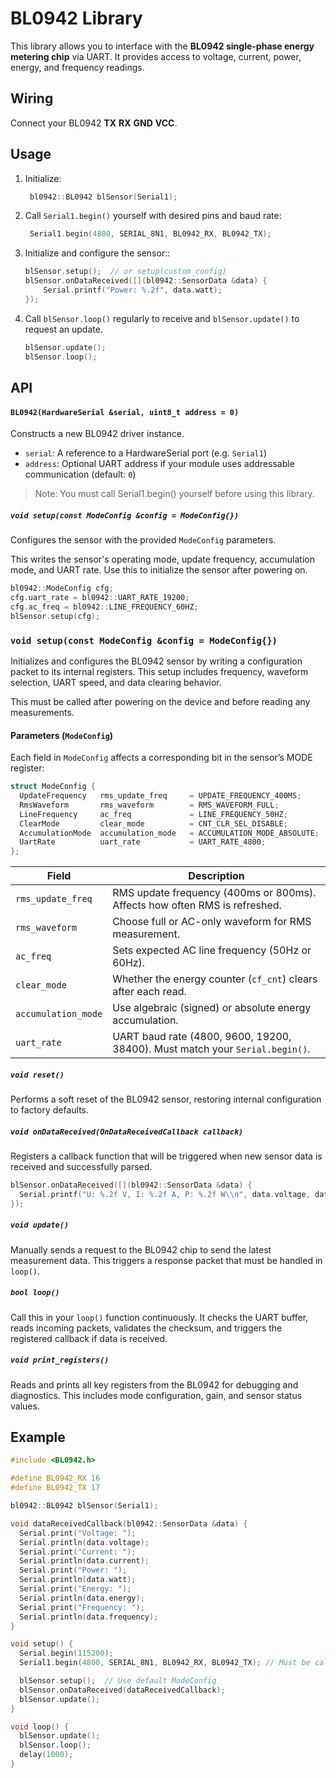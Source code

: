 # BL0942 Library

This library allows you to interface with the **BL0942 single-phase energy metering chip** via UART. It provides access to voltage, current, power, energy, and frequency readings.

## Wiring

Connect your BL0942 **TX** **RX** **GND** **VCC**.

## Usage

1. Initialize:
   ```cpp
    bl0942::BL0942 blSensor(Serial1);
    ```
2. Call `Serial1.begin()` yourself with desired pins and baud rate:
   ```cpp
    Serial1.begin(4800, SERIAL_8N1, BL0942_RX, BL0942_TX);
    ```
3. Initialize and configure the sensor::
    ```cpp
    blSensor.setup();  // or setup(custom_config)
    blSensor.onDataReceived([](bl0942::SensorData &data) {
        Serial.printf("Power: %.2f", data.watt);
    });
    ```
4. Call `blSensor.loop()` regularly to receive and `blSensor.update()` to request an update.
   ```cpp
   blSensor.update();
   blSensor.loop();
   ```

## API 

#### `BL0942(HardwareSerial &serial, uint8_t address = 0)`
Constructs a new BL0942 driver instance.
- `serial`: A reference to a HardwareSerial port (e.g. `Serial1`)
- `address`: Optional UART address if your module uses addressable communication (default: `0`)

> Note: You must call Serial1.begin() yourself before using this library.

##### `void setup(const ModeConfig &config = ModeConfig{})`
Configures the sensor with the provided `ModeConfig` parameters.

This writes the sensor's operating mode, update frequency, accumulation mode, and UART rate. Use this to initialize the sensor after powering on.
```cpp
bl0942::ModeConfig cfg;
cfg.uart_rate = bl0942::UART_RATE_19200;
cfg.ac_freq = bl0942::LINE_FREQUENCY_60HZ;
blSensor.setup(cfg);
```

###  `void setup(const ModeConfig &config = ModeConfig{})`

Initializes and configures the BL0942 sensor by writing a configuration packet to its internal registers. This setup includes frequency, waveform selection, UART speed, and data clearing behavior.

This must be called after powering on the device and before reading any measurements.

#### Parameters (`ModeConfig`)

Each field in `ModeConfig` affects a corresponding bit in the sensor’s MODE register:

```cpp
struct ModeConfig {
  UpdateFrequency   rms_update_freq     = UPDATE_FREQUENCY_400MS;
  RmsWaveform       rms_waveform        = RMS_WAVEFORM_FULL;
  LineFrequency     ac_freq             = LINE_FREQUENCY_50HZ;
  ClearMode         clear_mode          = CNT_CLR_SEL_DISABLE;
  AccumulationMode  accumulation_mode   = ACCUMULATION_MODE_ABSOLUTE;
  UartRate          uart_rate           = UART_RATE_4800;
};
```

| Field               | Description                                                                 |
|---------------------|-----------------------------------------------------------------------------|
| `rms_update_freq`   | RMS update frequency (400ms or 800ms). Affects how often RMS is refreshed.  |
| `rms_waveform`      | Choose full or AC-only waveform for RMS measurement.                        |
| `ac_freq`           | Sets expected AC line frequency (50Hz or 60Hz).                             |
| `clear_mode`        | Whether the energy counter (`cf_cnt`) clears after each read.               |
| `accumulation_mode` | Use algebraic (signed) or absolute energy accumulation.                     |
| `uart_rate`         | UART baud rate (4800, 9600, 19200, 38400). Must match your `Serial.begin()`. |


##### `void reset()`
Performs a soft reset of the BL0942 sensor, restoring internal configuration to factory defaults.

##### `void onDataReceived(OnDataReceivedCallback callback)`
Registers a callback function that will be triggered when new sensor data is received and successfully parsed.

```cpp
blSensor.onDataReceived([](bl0942::SensorData &data) {
  Serial.printf("U: %.2f V, I: %.2f A, P: %.2f W\\n", data.voltage, data.current, data.watt);
});
```
##### `void update()`
Manually sends a request to the BL0942 chip to send the latest measurement data. This triggers a response packet that must be handled in `loop()`.

##### `bool loop()`
Call this in your `loop()` function continuously. It checks the UART buffer, reads incoming packets, validates the checksum, and triggers the registered callback if data is received.

##### `void print_registers()`
Reads and prints all key registers from the BL0942 for debugging and diagnostics. This includes mode configuration, gain, and sensor status values.
## Example

```cpp
#include <BL0942.h>

#define BL0942_RX 16  
#define BL0942_TX 17  

bl0942::BL0942 blSensor(Serial1);

void dataReceivedCallback(bl0942::SensorData &data) {
  Serial.print("Voltage: ");
  Serial.println(data.voltage);
  Serial.print("Current: ");
  Serial.println(data.current);
  Serial.print("Power: ");
  Serial.println(data.watt);
  Serial.print("Energy: ");
  Serial.println(data.energy);
  Serial.print("Frequency: ");
  Serial.println(data.frequency);
}

void setup() {
  Serial.begin(115200);
  Serial1.begin(4800, SERIAL_8N1, BL0942_RX, BL0942_TX); // Must be called by user

  blSensor.setup();  // Use default ModeConfig
  blSensor.onDataReceived(dataReceivedCallback);
  blSensor.update(); 
}

void loop() {
  blSensor.update();
  blSensor.loop(); 
  delay(1000);
}
```